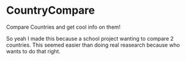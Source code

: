 # CountryCompare
Compare Countries and get cool info on them!

So yeah I made this because a school project wanting to compare 2 countries. This seemed easier than doing real reasearch because who wants to do that right. 
